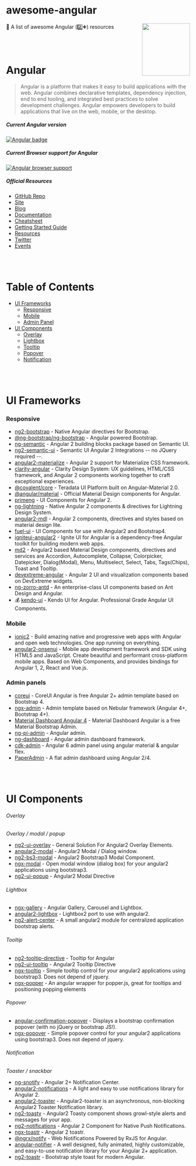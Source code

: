 # awesome-angular
[<img src="https://raw.githubusercontent.com/DaanDeSmedt/awesome-angular/master/angular.svg?sanitize=true" align="right" width="131" height="143">](https://github.com/DaanDeSmedt/awesome-angular)

:sparkling_heart: A list of awesome Angular (:two::heavy_plus_sign:) resources

<br/>
<br/>


# Angular

> Angular is a platform that makes it easy to build applications with the web. Angular combines declarative templates, dependency injection, end to end tooling, and integrated best practices to solve development challenges. Angular empowers developers to build applications that live on the web, mobile, or the desktop.


##### Current Angular version

[![Angular badge](https://badge.fury.io/js/%40angular%2Fcore.svg)](https://www.npmjs.com/~angular)


##### Current Browser support for Angular

[![Angular browser support](https://saucelabs.com/browser-matrix/angular2-ci.svg)](https://saucelabs.com/u/angular2-ci)


##### Official Resources
- [GitHub Repo](https://github.com/angular/angular)
- [Site](https://angular.io)
- [Blog](https://blog.angular.io)
- [Documentation](https://angular.io/docs)
- [Cheatsheet](https://angular.io/guide/cheatsheet)
- [Getting Started Guide](https://angular.io/guide/quickstart)
- [Resources](https://angular.io/resources)
- [Twitter](https://twitter.com/angular)
- [Events](https://angular.io/events)


<br/>
<br/>


# Table of Contents
- [UI Frameworks](#ui-frameworks)
	- [Responsive](#responsive)
    - [Mobile](#mobile)
    - [Admin Panel](#admin-panels)
- [UI Components](#ui-components)
    - [Overlay](#overlay)
	- [Lightbox](#lightbox)
	- [Tooltip](#tooltip)
	- [Popover](#popover)
	- [Notification](#notification)
<br/>
<br/>


# UI Frameworks
 
### Responsive
- [ng2-bootstrap](https://github.com/valor-software/ng2-bootstrap) - Native Angular directives for Bootstrap.
- [@ng-bootstrap/ng-bootstrap](https://github.com/ng-bootstrap/ng-bootstrap) - Angular powered Bootstrap. 
- [ng-semantic](https://github.com/vladotesanovic/ngSemantic) - Angular 2 building blocks package based on Semantic UI. 
- [ng2-semantic-ui](https://github.com/edcarroll/ng2-semantic-ui) - Semantic UI Angular 2 Integrations -- no JQuery required --.
- [angular2-materialize](https://github.com/InfomediaLtd/angular2-materialize) - Angular 2 support for Materialize CSS framework.
- [clarity-angular](https://github.com/vmware/clarity) - Clarity Design System: UX guidelines, HTML/CSS framework, and Angular 2 components working together to craft exceptional experiences.
- [@covalent/core](https://github.com/teradata/covalent) - Teradata UI Platform built on Angular-Material 2.0.
- [@angular/material](https://github.com/angular/material2) - Official Material Design components for Angular.
- [primeng](https://github.com/primefaces/primeng) - UI Components for Angular 2.
- [ng-lightning](https://github.com/ng-lightning/ng-lightning) - Native Angular 2 components & directives for Lightning Design System.
- [angular2-mdl](https://github.com/mseemann/angular2-mdl) - Angular 2 components, directives and styles based on material design lite.
- [fuel-ui](https://github.com/FuelInteractive/fuel-ui) - UI Components for use with Angular2 and Bootstrap4.
- [igniteui-angular2](https://github.com/IgniteUI/igniteui-angular) - Ignite UI for Angular is a dependency-free Angular toolkit for building modern web apps.
- [md2](https://github.com/Promact/md2) - Angular2 based Material Design components, directives and services are Accordion, Autocomplete, Collapse, Colorpicker, Datepicker, Dialog(Modal), Menu, Multiselect, Select, Tabs, Tags(Chips), Toast and Tooltip.
- [devextreme-angular](https://github.com/DevExpress/devextreme-angular) - Angular 2 UI and visualization components based on DevExtreme widgets.
- [ng-zorro-antd](https://github.com/NG-ZORRO/ng-zorro-antd) - An enterprise-class UI components based on Ant Design and Angular.
- 💰 [kendo-ui](https://www.telerik.com/kendo-angular-ui) -  Kendo UI for Angular. Professional Grade Angular UI Components.
 
### Mobile
- [ionic2](https://github.com/driftyco/ionic) - Build amazing native and progressive web apps with Angular and open web technologies. One app running on everything.
- [angular2-onsenui](https://github.com/onsenui/onsenui) - Mobile app development framework and SDK using HTML5 and JavaScript. Create beautiful and performant cross-platform mobile apps. Based on Web Components, and provides bindings for Angular 1, 2, React and Vue.js.
 
### Admin panels
- [coreui](https://github.com/coreui/coreui-free-angular-admin-template) -  CoreUI Angular is free Angular 2+ admin template based on Bootstrap 4.
- [ngx-admin](https://github.com/akveo/ngx-admin) - Admin template based on Nebular framework (Angular 4+, Bootstrap 4+).
- [Material Dashboard Angular 4](https://github.com/creativetimofficial/material-dashboard-angular2) - Material Dashboard Angular is a free Material Bootstrap Admin.
- [ng-pi-admin](https://github.com/BKnds/ng-pi-admin) - Angular admin.
- [ng-dashboard](https://github.com/ddvkid/ng-dashboard) - Angular admin dashboard framework.
- [cdk-admin](https://github.com/codetok/cdk-admin) - Angular 6 admin panel using angular material & angular flex.
- [PaperAdmin](https://github.com/mohdrashid/PaperAdmin) - A flat admin dashboard using Angular 2/4.


<br/>
<br/>

# UI Components

###### Overlay
*Overlay / modal / popup*
- [ng2-ui-overlay](https://github.com/ng2-ui/overlay) - General Solution For Angular2 Overlay Elements.
- [angular2-modal](https://github.com/shlomiassaf/angular2-modal) - Angular2 Modal / Dialog window.
- [ng2-bs3-modal](https://github.com/dougludlow/ng2-bs3-modal) - Angular2 Bootstrap3 Modal Component.
- [ngx-modal](https://github.com/pleerock/ngx-modal) - Open modal window (dialog box) for your angular2 applications using bootstrap3.
- [ng2-ui-popup](https://github.com/ng2-ui/popup) - Angular2 Modal Directive 

###### Lightbox
- [ngx-gallery](https://github.com/MurhafSousli/ngx-gallery) - Angular Gallery, Carousel and Lightbox.
- [angular2-lightbox](https://github.com/themyth92/angular2-lightbox) - Lightbox2 port to use with angular2.
- [ng2-alert-center](https://github.com/zsfarkas/ng2-alert-center) - A small angular2 module for centralized application bootstrap alerts.

###### Tooltip
- [ng2-tooltip-directive](https://github.com/drozhzhin-n-e/ng2-tooltip-directive) - Tooltip for Angular
- [ng2-ui-tooltip](https://github.com/ng2-ui/tooltip) - Angular2 Tooltip Directive
- [ngx-tooltip](https://github.com/pleerock/ngx-tooltip) - Simple tooltip control for your angular2 applications using bootstrap3. Does not depend of jquery.
- [ngx-popper](https://github.com/MrFrankel/ngx-popper) - An angular wrapper for popper.js, great for tooltips and positioning popping elements

###### Popover
- [angular-confirmation-popover](https://github.com/mattlewis92/angular-confirmation-popover) - Displays a bootstrap confirmation popover (with no jQuery or bootstrap JS!).
- [ngx-popover](https://github.com/pleerock/ngx-popover) - Simple popover control for your angular2 applications using bootstrap3. Does not depend of jquery.

###### Notification
*Toaster / snackbar*
- [ng-snotify](https://github.com/artemsky/ng-snotify) - Angular 2+ Notification Center.
- [angular2-notifications](https://github.com/flauc/angular2-notifications) - A light and easy to use notifications library for Angular 2.
- [angular2-toaster](https://github.com/stabzs/Angular2-Toaster) - Angular2-toaster is an asynchronous, non-blocking Angular2 Toaster Notification library.
- [ng2-toasty](https://github.com/akserg/ng2-toasty) - Angular2 Toasty component shows growl-style alerts and messages for your app.
- [ng2-notifications](https://github.com/alexcastillo/ng2-notifications) - Angular 2 Component for Native Push Notifications.
- [ngx-toastr](https://github.com/scttcper/ngx-toastr) - Angular 2 toastr.
- [@ngrx/notify](https://github.com/ngrx/notify) - Web Notifications Powered by RxJS for Angular.
- [angular-notifier](https://github.com/dominique-mueller/angular-notifier) - A well designed, fully animated, highly customizable, and easy-to-use notification library for your Angular 2+ application.
- [ng2-toastr](https://github.com/PointInside/ng2-toastr) - Bootstrap style toast for modern Angular.